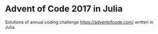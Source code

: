 # Advent of Code 2017 in Julia

Solutions of annual coding challenge https://adventofcode.com/ written in Julia.
